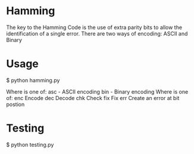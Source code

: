 # Hamming
The key to the Hamming Code is the use of extra parity bits to allow the identification of a single error.
There are two ways of encoding: ASCII and Binary

# Usage
$ python hamming.py <type> <command> <arg1> <arg2>

Where <type> is one of:
  asc - ASCII encoding
  bin - Binary encoding
Where <command> is one of:
  enc <infile> <outfile>
    Encode
  dec  <infile> <outfile>
    Decode
  chk <infile>
    Check
  fix <infile> <outfile>
    Fix
  err <pos> <infile> <outfile>
    Create an error at bit postion <pos>
    
# Testing
$ python testing.py
